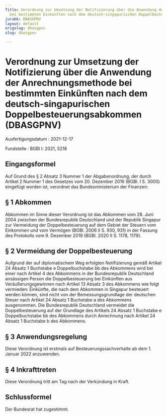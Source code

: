 ```yaml
---
Title: Verordnung zur Umsetzung der Notifizierung über die Anwendung der Anrechnungsmethode
  bei bestimmten Einkünften nach dem deutsch-singapurischen Doppelbesteuerungsabkommen
jurabk: DBASGPNV
layout: default
origslug: dbasgpnv
slug: dbasgpnv

---
```


# Verordnung zur Umsetzung der Notifizierung über die Anwendung der Anrechnungsmethode bei bestimmten Einkünften nach dem deutsch-singapurischen Doppelbesteuerungsabkommen (DBASGPNV)

Ausfertigungsdatum
:   2021-12-17

Fundstelle
:   BGBl I: 2021, 5218


## Eingangsformel

Auf Grund des § 2 Absatz 3 Nummer 1 der Abgabenordnung, der durch
Artikel 2 Nummer 1 des Gesetzes vom 20. Dezember 2016 (BGBl. I S.
3000) eingefügt worden ist, verordnet das Bundesministerium der
Finanzen:


## § 1 Abkommen

Abkommen im Sinne dieser Verordnung ist das Abkommen vom 28. Juni 2004
zwischen der Bundesrepublik Deutschland und der Republik Singapur zur
Vermeidung der Doppelbesteuerung auf dem Gebiet der Steuern vom
Einkommen und vom Vermögen (BGBl. 2006 II S. 930, 931) in der Fassung
des Protokolls vom 9. Dezember 2019 (BGBl. 2020 II S. 1178, 1179).


## § 2 Vermeidung der Doppelbesteuerung

Aufgrund der auf diplomatischem Weg erfolgten Notifizierung gemäß
Artikel 24 Absatz 1 Buchstabe e Doppelbuchstabe bb des Abkommens wird
bei einer nach Artikel 4 des Abkommens in der Bundesrepublik
Deutschland ansässigen Person die Doppelbesteuerung bei Einkünften aus
Veräußerungsgewinnen nach Artikel 13 Absatz 3 des Abkommens wie folgt
vermieden: Einkünfte, die nach dem Abkommen in Singapur besteuert
werden können, sind nicht von der Bemessungsgrundlage der deutschen
Steuer nach Artikel 24 Absatz 1 Buchstabe a des Abkommens ausgenommen.
Die Bundesrepublik Deutschland vermeidet die Doppelbesteuerung auf der
Grundlage des Artikels 24 Absatz 1 Buchstabe e Doppelbuchstabe bb des
Abkommens durch Anrechnung nach Artikel 24 Absatz 1 Buchstabe b des
Abkommens.


## § 3 Anwendungsregelung

Diese Verordnung ist erstmals auf Besteuerungssachverhalte ab dem 1.
Januar 2022 anzuwenden.


## § 4 Inkrafttreten

Diese Verordnung tritt am Tag nach der Verkündung in Kraft.


## Schlussformel

Der Bundesrat hat zugestimmt.

